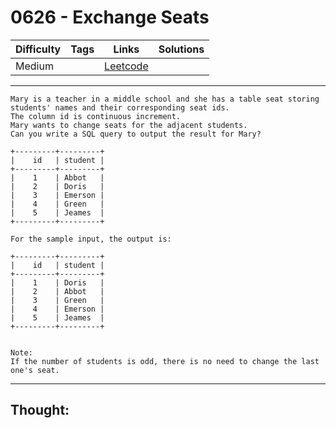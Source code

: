 # 0626 - Exchange Seats

Difficulty  | Tags | Links | Solutions
----------- | ---- | ----- | -----
Medium |  | [Leetcode](https://leetcode.com/problems/exchange-seats/description/) |


-----------

```
Mary is a teacher in a middle school and she has a table seat storing students' names and their corresponding seat ids.
The column id is continuous increment.
Mary wants to change seats for the adjacent students.
Can you write a SQL query to output the result for Mary?

+---------+---------+
|    id   | student |
+---------+---------+
|    1    | Abbot   |
|    2    | Doris   |
|    3    | Emerson |
|    4    | Green   |
|    5    | Jeames  |
+---------+---------+

For the sample input, the output is:

+---------+---------+
|    id   | student |
+---------+---------+
|    1    | Doris   |
|    2    | Abbot   |
|    3    | Green   |
|    4    | Emerson |
|    5    | Jeames  |
+---------+---------+


Note:
If the number of students is odd, there is no need to change the last one's seat.
```

-----------

## Thought:
